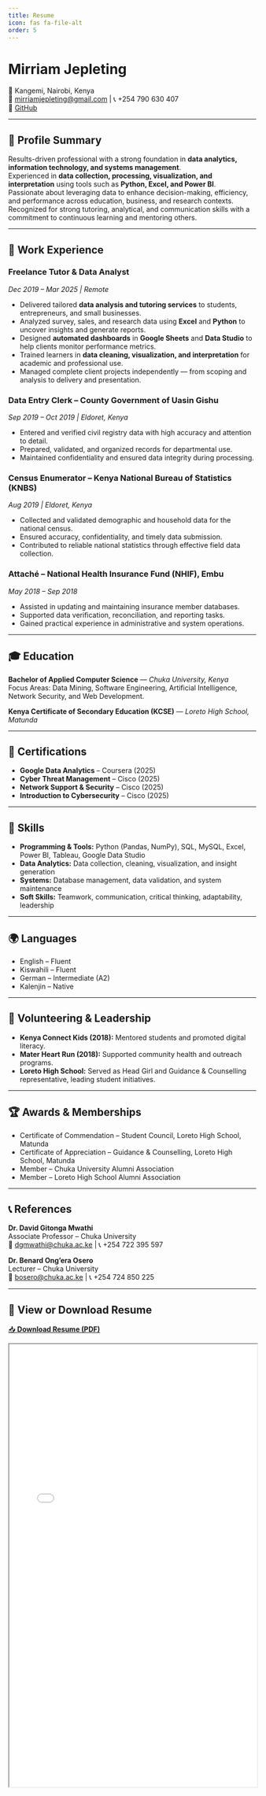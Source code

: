 ```yaml
---
title: Resume
icon: fas fa-file-alt
order: 5
---
```


# Mirriam Jepleting  
📍 Kangemi, Nairobi, Kenya  
📧 mirriamjepleting@gmail.com | 📞 +254 790 630 407  
🔗 [GitHub](https://github.com/mirriamjepleting)

---

## 🧭 Profile Summary
Results-driven professional with a strong foundation in **data analytics, information technology, and systems management**.  
Experienced in **data collection, processing, visualization, and interpretation** using tools such as **Python, Excel, and Power BI**.  
Passionate about leveraging data to enhance decision-making, efficiency, and performance across education, business, and research contexts.  
Recognized for strong tutoring, analytical, and communication skills with a commitment to continuous learning and mentoring others.

---

## 💼 Work Experience

### **Freelance Tutor & Data Analyst**  
*Dec 2019 – Mar 2025 | Remote*  
- Delivered tailored **data analysis and tutoring services** to students, entrepreneurs, and small businesses.  
- Analyzed survey, sales, and research data using **Excel** and **Python** to uncover insights and generate reports.  
- Designed **automated dashboards** in **Google Sheets** and **Data Studio** to help clients monitor performance metrics.  
- Trained learners in **data cleaning, visualization, and interpretation** for academic and professional use.  
- Managed complete client projects independently — from scoping and analysis to delivery and presentation.  

### **Data Entry Clerk – County Government of Uasin Gishu**  
*Sep 2019 – Oct 2019 | Eldoret, Kenya*  
- Entered and verified civil registry data with high accuracy and attention to detail.  
- Prepared, validated, and organized records for departmental use.  
- Maintained confidentiality and ensured data integrity during processing.  

### **Census Enumerator – Kenya National Bureau of Statistics (KNBS)**  
*Aug 2019 | Eldoret, Kenya*  
- Collected and validated demographic and household data for the national census.  
- Ensured accuracy, confidentiality, and timely data submission.  
- Contributed to reliable national statistics through effective field data collection.  

### **Attaché – National Health Insurance Fund (NHIF), Embu**  
*May 2018 – Sep 2018*  
- Assisted in updating and maintaining insurance member databases.  
- Supported data verification, reconciliation, and reporting tasks.  
- Gained practical experience in administrative and system operations.  

---

## 🎓 Education

**Bachelor of Applied Computer Science** — *Chuka University, Kenya*  
Focus Areas: Data Mining, Software Engineering, Artificial Intelligence, Network Security, and Web Development.  

**Kenya Certificate of Secondary Education (KCSE)** — *Loreto High School, Matunda*  

---

## 🧠 Certifications
- **Google Data Analytics** – Coursera (2025)  
- **Cyber Threat Management** – Cisco (2025)  
- **Network Support & Security** – Cisco (2025)  
- **Introduction to Cybersecurity** – Cisco (2025)  

---

## 🧰 Skills
- **Programming & Tools:** Python (Pandas, NumPy), SQL, MySQL, Excel, Power BI, Tableau, Google Data Studio  
- **Data Analytics:** Data collection, cleaning, visualization, and insight generation  
- **Systems:** Database management, data validation, and system maintenance  
- **Soft Skills:** Teamwork, communication, critical thinking, adaptability, leadership  

---

## 🌍 Languages
- English – Fluent  
- Kiswahili – Fluent  
- German – Intermediate (A2)  
- Kalenjin – Native  

---

## 💙 Volunteering & Leadership
- **Kenya Connect Kids (2018):** Mentored students and promoted digital literacy.  
- **Mater Heart Run (2018):** Supported community health and outreach programs.  
- **Loreto High School:** Served as Head Girl and Guidance & Counselling representative, leading student initiatives.  

---

## 🏆 Awards & Memberships
- Certificate of Commendation – Student Council, Loreto High School, Matunda  
- Certificate of Appreciation – Guidance & Counselling, Loreto High School, Matunda  
- Member – Chuka University Alumni Association  
- Member – Loreto High School Alumni Association  

---

## 📞 References
**Dr. David Gitonga Mwathi**  
Associate Professor – Chuka University  
📧 dgmwathi@chuka.ac.ke | 📞 +254 722 395 597  

**Dr. Benard Ong’era Osero**  
Lecturer – Chuka University  
📧 bosero@chuka.ac.ke | 📞 +254 724 850 225  

---

## 📄 View or Download Resume
[📥 **Download Resume (PDF)**](/assets/Mirriam_Jepleting_Resume.pdf)

<iframe src="/assets/Mirriam_Jepleting_Resume.pdf" width="100%" height="900px"></iframe>
